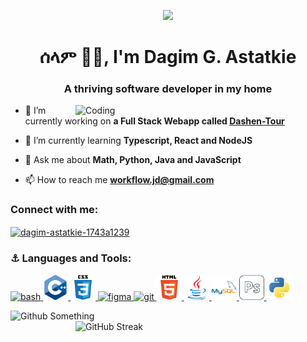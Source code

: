 <p align="center">
  <img src="https://t3.ftcdn.net/jpg/04/17/28/36/240_F_417283633_47AQ9AVxRMcAaNCzwIhS7xVMGKpcDuj8.jpg" />
</p>
<h1 align="center">ሰላም 👋🏿, I'm Dagim G. Astatkie</h1>
<h3 align="center">A thriving software developer in my home</h3>
<img align="right" alt="Coding" width="400" src="https://i.postimg.cc/VkJqP37k/coverpage.png">

- 🔭 I’m currently working on **a Full Stack Webapp called [Dashen-Tour](https://github.com/dagimg-dot/Dashen-Tour-VanillaTS)**

- 🌱 I’m currently learning **Typescript, React and NodeJS**

- 💬 Ask me about **Math, Python, Java and JavaScript**

- 📫 How to reach me **workflow.jd@gmail.com**

<h3 align="left">Connect with me:</h3>
<p align="left">
<a href="https://linkedin.com/in/dagim-astatkie-1743a1239" target="blank"><img align="center" src="https://raw.githubusercontent.com/rahuldkjain/github-profile-readme-generator/master/src/images/icons/Social/linked-in-alt.svg" alt="dagim-astatkie-1743a1239" height="30" width="40" /></a>
</p>

<h3 align="left"> ⚓ Languages and Tools:</h3>
<p align="left" >
  <a href="https://www.gnu.org/software/bash/" target="_blank" rel="noreferrer">
    <img 
      src="https://www.vectorlogo.zone/logos/gnu_bash/gnu_bash-icon.svg"
      alt="bash"
      width="40"
      height="40"
    />
  </a>
  <a href="https://www.w3schools.com/cpp/" target="_blank" rel="noreferrer">
    <img
      src="https://raw.githubusercontent.com/devicons/devicon/master/icons/cplusplus/cplusplus-original.svg"
      alt="cplusplus"
      width="40"
      height="40"
    />
  </a>
  <a href="https://www.w3schools.com/css/" target="_blank" rel="noreferrer">
    <img
      src="https://raw.githubusercontent.com/devicons/devicon/master/icons/css3/css3-original-wordmark.svg"
      alt="css3"
      width="40"
      height="40"
    />
  </a>
  <a href="https://www.figma.com/" target="_blank" rel="noreferrer">
    <img
      src="https://www.vectorlogo.zone/logos/figma/figma-icon.svg"
      alt="figma"
      width="40"
      height="40"
    />
  </a>
  <a href="https://git-scm.com/" target="_blank" rel="noreferrer">
    <img
      src="https://www.vectorlogo.zone/logos/git-scm/git-scm-icon.svg"
      alt="git"
      width="40"
      height="40"
    />
  </a>
  <a href="https://www.w3.org/html/" target="_blank" rel="noreferrer">
    <img
      src="https://raw.githubusercontent.com/devicons/devicon/master/icons/html5/html5-original-wordmark.svg"
      alt="html5"
      width="40"
      height="40"
    />
  </a>
  <a href="https://www.java.com" target="_blank" rel="noreferrer">
    <img
      src="https://raw.githubusercontent.com/devicons/devicon/master/icons/java/java-original.svg"
      alt="java"
      width="40"
      height="40"
    />
  </a>
  <a href="https://www.mysql.com/" target="_blank" rel="noreferrer">
    <img
      src="https://raw.githubusercontent.com/devicons/devicon/master/icons/mysql/mysql-original-wordmark.svg"
      alt="mysql"
      width="40"
      height="40"
    />
  </a>
  <a href="https://www.photoshop.com/en" target="_blank" rel="noreferrer">
    <img
      src="https://raw.githubusercontent.com/devicons/devicon/master/icons/photoshop/photoshop-line.svg"
      alt="photoshop"
      width="40"
      height="40"
    />
  </a>
  <a href="https://www.python.org" target="_blank" rel="noreferrer">
    <img
      src="https://raw.githubusercontent.com/devicons/devicon/master/icons/python/python-original.svg"
      alt="python"
      width="40"
      height="40"
    />
  </a>
</p>

<img src="https://github-readme-stats.vercel.app/api?username=dagimg-dot&theme=dark" alt="Github Something" align="left" width="400px">
<img src="https://streak-stats.demolab.com/?user=dagimg-dot&theme=dark" alt="GitHub Streak" align="right" width="400px">
